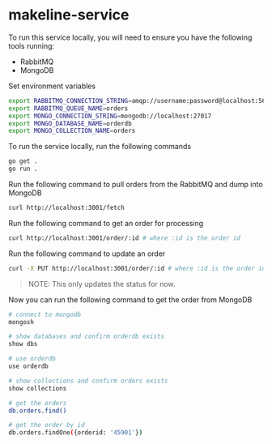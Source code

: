 # makeline-service

To run this service locally, you will need to ensure you have the following tools running:

- RabbitMQ
- MongoDB

Set environment variables

```bash
export RABBITMQ_CONNECTION_STRING=amqp://username:password@localhost:5672/
export RABBITMQ_QUEUE_NAME=orders
export MONGO_CONNECTION_STRING=mongodb://localhost:27017
export MONGO_DATABASE_NAME=orderdb
export MONGO_COLLECTION_NAME=orders
```

To run the service locally, run the following commands

```bash
go get .
go run .
```

Run the following command to pull orders from the RabbitMQ and dump into MongoDB

```bash
curl http://localhost:3001/fetch
```

Run the following command to get an order for processing

```bash
curl http://localhost:3001/order/:id # where :id is the order id
```

Run the following command to update an order

```bash
curl -X PUT http://localhost:3001/order/:id # where :id is the order id
```

> NOTE: This only updates the status for now.

Now you can run the following command to get the order from MongoDB

```bash
# connect to mongodb
mongosh

# show databases and confirm orderdb exists
show dbs

# use orderdb
use orderdb

# show collections and confirm orders exists
show collections

# get the orders
db.orders.find()

# get the order by id
db.orders.findOne({orderid: '45901'})
```
